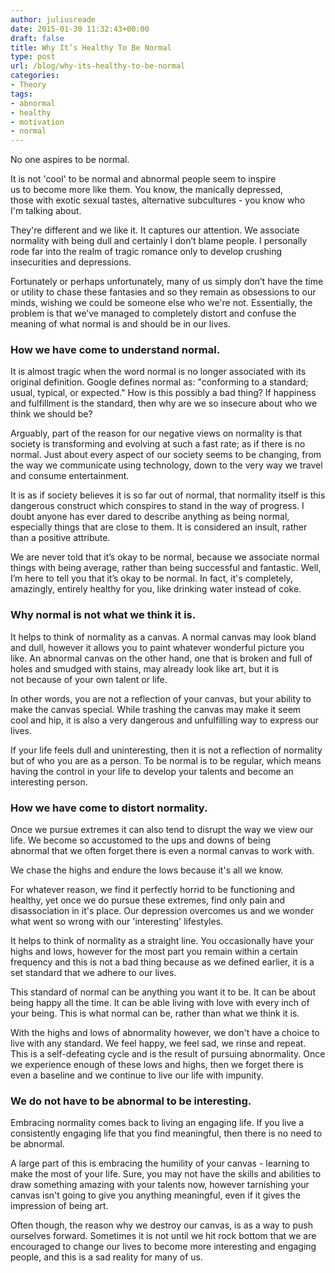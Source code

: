 ```yaml
---
author: juliusreade
date: 2015-01-30 11:32:43+00:00
draft: false
title: Why It’s Healthy To Be Normal
type: post
url: /blog/why-its-healthy-to-be-normal
categories:
- Theory
tags:
- abnormal
- healthy
- motivation
- normal
---
```


No one aspires to be normal.

It is not 'cool' to be normal and abnormal people seem to inspire us to become more like them. You know, the manically depressed, those with exotic sexual tastes, alternative subcultures - you know who I'm talking about.

They're different and we like it. It captures our attention. We associate normality with being dull and certainly I don’t blame people. I personally rode far into the realm of tragic romance only to develop crushing insecurities and depressions.

<!-- more -->

Fortunately or perhaps unfortunately, many of us simply don’t have the time or utility to chase these fantasies and so they remain as obsessions to our minds, wishing we could be someone else who we're not. Essentially, the problem is that we’ve managed to completely distort and confuse the meaning of what normal is and should be in our lives.


### How we have come to understand normal.


It is almost tragic when the word normal is no longer associated with its original definition. Google defines normal as: "conforming to a standard; usual, typical, or expected." How is this possibly a bad thing? If happiness and fulfillment is the standard, then why are we so insecure about who we think we should be?

Arguably, part of the reason for our negative views on normality is that society is transforming and evolving at such a fast rate; as if there is no normal. Just about every aspect of our society seems to be changing, from the way we communicate using technology, down to the very way we travel and consume entertainment.

It is as if society believes it is so far out of normal, that normality itself is this dangerous construct which conspires to stand in the way of progress. I doubt anyone has ever dared to describe anything as being normal, especially things that are close to them. It is considered an insult, rather than a positive attribute.

We are never told that it’s okay to be normal, because we associate normal things with being average, rather than being successful and fantastic. Well, I’m here to tell you that it’s okay to be normal. In fact, it's completely, amazingly, entirely healthy for you, like drinking water instead of coke.


### Why normal is not what we think it is.


It helps to think of normality as a canvas. A normal canvas may look bland and dull, however it allows you to paint whatever wonderful picture you like. An abnormal canvas on the other hand, one that is broken and full of holes and smudged with stains, may already look like art, but it is not because of your own talent or life.

In other words, you are not a reflection of your canvas, but your ability to make the canvas special. While trashing the canvas may make it seem cool and hip, it is also a very dangerous and unfulfilling way to express our lives.

If your life feels dull and uninteresting, then it is not a reflection of normality but of who you are as a person. To be normal is to be regular, which means having the control in your life to develop your talents and become an interesting person.


### How we have come to distort normality.


Once we pursue extremes it can also tend to disrupt the way we view our life. We become so accustomed to the ups and downs of being abnormal that we often forget there is even a normal canvas to work with.

We chase the highs and endure the lows because it's all we know.

For whatever reason, we find it perfectly horrid to be functioning and healthy, yet once we do pursue these extremes, find only pain and disassociation in it's place. Our depression overcomes us and we wonder what went so wrong with our 'interesting' lifestyles.

It helps to think of normality as a straight line. You occasionally have your highs and lows, however for the most part you remain within a certain frequency and this is not a bad thing because as we defined earlier, it is a set standard that we adhere to our lives.

This standard of normal can be anything you want it to be. It can be about being happy all the time. It can be able living with love with every inch of your being. This is what normal can be, rather than what we think it is.

With the highs and lows of abnormality however, we don't have a choice to live with any standard. We feel happy, we feel sad, we rinse and repeat. This is a self-defeating cycle and is the result of pursuing abnormality. Once we experience enough of these lows and highs, then we forget there is even a baseline and we continue to live our life with impunity.


### We do not have to be abnormal to be interesting.


Embracing normality comes back to living an engaging life. If you live a consistently engaging life that you find meaningful, then there is no need to be abnormal.

A large part of this is embracing the humility of your canvas - learning to make the most of your life. Sure, you may not have the skills and abilities to draw something amazing with your talents now, however tarnishing your canvas isn't going to give you anything meaningful, even if it gives the impression of being art.

Often though, the reason why we destroy our canvas, is as a way to push ourselves forward. Sometimes it is not until we hit rock bottom that we are encouraged to change our lives to become more interesting and engaging people, and this is a sad reality for many of us.

